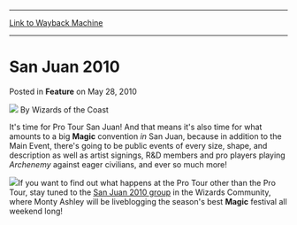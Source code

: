 
---
[Link to Wayback Machine](https://web.archive.org/web/20220126211321/https://magic.wizards.com/en/articles/archive/feature/san-juan-2010-2010-05-28)

[_metadata_:author]:- "Wizards of the Coast"
[_metadata_:description]:- "It's time for Pro Tour San Juan! And that means it's also time for what amounts to a big Magic convention in San Juan, because in addition to the Main Event, there's going to be public events of every size, shape, and description as well as artist signings, R&D members and pro players playing Archenemy against eager civilians, and ever so much more!If you want to find out what"
[_metadata_:generator]:- "Drupal 7 (http://drupal.org)"
[_metadata_:node]:- "600901"
[_metadata_:publish_date]:- "2010-05-28"
[_metadata_:source]:- "div-main-content"
[_metadata_:title]:- "San Juan 2010"
[_metadata_:wayback_capture_timestamp]:- "2022-01-26 21:13:21"
[_metadata_:wayback_raw_url]:- "https://web.archive.org/web/20220126211321id_/https://magic.wizards.com/en/articles/archive/feature/san-juan-2010-2010-05-28"
[_metadata_:wayback_url]:- "https://magic.wizards.com/en/articles/archive/feature/san-juan-2010-2010-05-28"
---


San Juan 2010
=============



 Posted in **Feature**
 on May 28, 2010 






![](https://media.magic.wizards.com/styles/auth_small/public/images/person/wizards_author.jpg)
By Wizards of the Coast











It's time for Pro Tour San Juan! And that means it's also time for what amounts to a big **Magic** convention *in* San Juan, because in addition to the Main Event, there's going to be public events of every size, shape, and description as well as artist signings, R&D members and pro players playing *Archenemy* against eager civilians, and ever so much more!

[![](https://media.magic.wizards.com/image_legacy_migration/mtg/images/daily/twtw/twtw92_cta.jpg)](http://www.wizards.com/Magic/TCG/Events.aspx?x=mtgcom/protour/sanjuan10)If you want to find out what happens at the Pro Tour other than the Pro Tour, stay tuned to the [San Juan 2010 group](http://community.wizards.com/sanjuan2010) in the Wizards Community, where Monty Ashley will be liveblogging the season's best **Magic** festival all weekend long!







